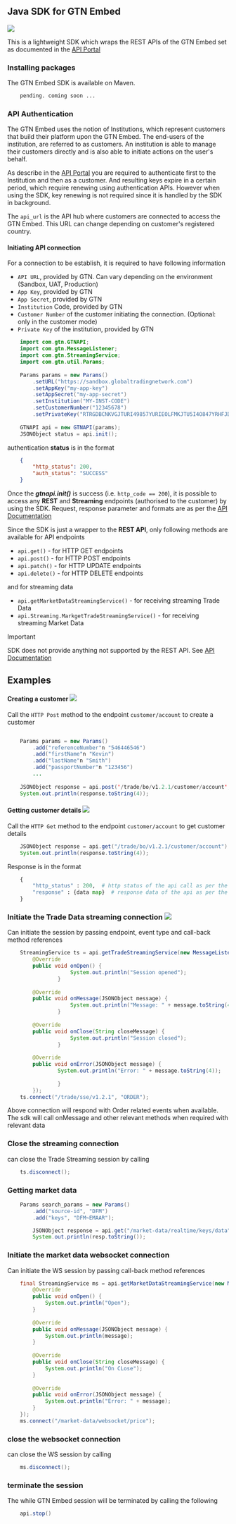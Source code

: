 ## Java SDK for GTN Embed
<img src="https://img.shields.io/badge/Java-17+-green"/>

This is a lightweight SDK which wraps the REST APIs of the GTN Embed set as documented in the [API Portal](https://developer.globaltradingnetwork.com/rest-api-reference)

### Installing packages
The GTN Embed SDK is available on Maven. 
```bash
    pending. coming soon ...
```

### API Authentication
The GTN Embed uses the notion of Institutions, which represent customers that build their platform upon the GTN Embed.
The end-users of the institution, are referred to as customers.
An institution is able to manage their customers directly and is also able to initiate actions on the user's behalf.

As describe in the [API Portal](https://developer.globaltradingnetwork.com/rest-api-reference) you are required to authenticate
first to the Institution and then as a customer. And resulting keys expire in a certain period, which require
renewing using authentication APIs. However when using the SDK, key renewing is not required since it is
handled by the SDK in background.

The <code>api_url</code> is the API hub where customers are connected to access the GTN Embed. This URL can change depending on
customer's registered country.

#### Initiating API connection
For a connection to be establish, it is required to have following information

* `API URL`, provided by GTN. Can vary depending on the environment (Sandbox, UAT, Production)
* `App Key`, provided by GTN
* `App Secret`, provided by GTN
* `Institution` Code, provided by GTN
* `Customer Number` of the customer initiating the connection. (Optional: only in the customer mode)
* `Private Key` of the institution, provided by GTN

```java
    import com.gtn.GTNAPI;
    import com.gtn.MessageListener;
    import com.gtn.StreamingService;
    import com.gtn.util.Params;
    
    Params params = new Params()
        .setURL("https://sandbox.globaltradingnetwork.com")
        .setAppKey("my-app-key")
        .setAppSecret("my-app-secret")
        .setInstitution("MY-INST-CODE")
        .setCustomerNumber("12345678")
        .setPrivateKey("RTRGDBCNKVGJTURI49857YURIEOLFMKJTU5I4O847YRHFJDKDKVFLKTUEJFHRU");
        
    GTNAPI api = new GTNAPI(params);
    JSONObject status = api.init();
```

authentication **status** is in the format
```json
    {
        "http_status": 200, 
        "auth_status": "SUCCESS"
    }
```
Once the _**gtnapi.init()**_ is success (i.e. <code>http_code == 200</code>), it is possible to access any **REST** and **Streaming** endpoints (authorised to the customer) by using the SDK.
Request, response parameter and formats are as per the [API Documentation](https://developer.globaltradingnetwork.com/rest-api-reference)

Since the SDK is just a wrapper to the **REST API**, only following methods are available for API endpoints

* `api.get()` - for HTTP GET endpoints
* `api.post()` - for HTTP POST endpoints
* `api.patch()` - for HTTP UPDATE endpoints
* `api.delete()` - for HTTP DELETE endpoints

and for streaming data

* `api.getMarketDataStreamingService()` - for receiving streaming Trade Data
* `api.Streaming.MarkgetTradeStreamingService()` - for receiving streaming Market Data

> [!IMPORTANT]
> SDK does not provide anything not supported by the REST API. See [API Documentation](https://developer.globaltradingnetwork.com/rest-api-reference)

## Examples

#### Creating a customer <img src="https://img.shields.io/badge/REST-blue"/>

Call the `HTTP Post` method to the endpoint `customer/account` to create a customer

```java

    Params params = new Params()
        .add("referenceNumber"n "546446546")
        .add("firstName"n "Kevin")
        .add("lastName"n "Smith")
        .add("passportNumber"n "123456")
        ...
        
    JSONObject response = api.post('/trade/bo/v1.2.1/customer/account', params)
    System.out.println(response.toString(4));
```

#### Getting customer details <img src="https://img.shields.io/badge/REST-blue"/>
Call the `HTTP Get` method to the endpoint `customer/account` to get customer details

```java
    JSONObject response = api.get("/trade/bo/v1.2.1/customer/account")
    System.out.println(response.toString(4));
```
Response is in the format
```python
    {
        "http_status" : 200,  # http status of the api call as per the API documentation
        "response" : {data map}  # response data of the api as per the API documentation
    }
```
### Initiate the Trade Data streaming connection <img src="https://img.shields.io/badge/HTTP Streaming-blue"/>

Can initiate the session by passing endpoint, event type and call-back method references

```java
    StreamingService ts = api.getTradeStreamingService(new MessageListener() {
        @Override
        public void onOpen() {
                    System.out.println("Session opened");
                }
        
        @Override
        public void onMessage(JSONObject message) {
                    System.out.println("Message: " + message.toString(4));
                }
        
        @Override
        public void onClose(String closeMessage) {
                    System.out.println("Session closed");
                }
        
        @Override
        public void onError(JSONObject message) {
                System.out.println("Error: " + message.toString(4));
        
                }
        });
    ts.connect("/trade/sse/v1.2.1", "ORDER");
```

Above connection will respond with Order related events when available.
The sdk will call onMessage and other relevant methods when required with relevant data

### Close the streaming connection

can close the Trade Streaming session by calling

```java
    ts.disconnect();
```

### Getting market data
```java
    Params search_params = new Params()
        .add("source-id", "DFM")
        .add("keys", "DFM~EMAAR");

        JSONObject response = api.get("/market-data/realtime/keys/data", search_params);
        System.out.println(resp.toString());
``````
### Initiate the market data websocket connection
Can initiate the WS session by passing call-back method references
```java
    final StreamingService ms = api.getMarketDataStreamingService(new MessageListener() {
        @Override
        public void onOpen() {
            System.out.println("Open");
        }
        
        @Override
        public void onMessage(JSONObject message) {
            System.out.println(message);
        }
        
        @Override
        public void onClose(String closeMessage) {
            System.out.println("On CLose");
        }
        
        @Override
        public void onError(JSONObject message) {
            System.out.println("Error: " + message);
        }
    });
    ms.connect("/market-data/websocket/price");
```
### close the websocket connection
can close the WS session by calling
```java
    ms.disconnect();
```
### terminate the session
The while GTN Embed session will be terminated by calling the following
```java
    api.stop()
```
